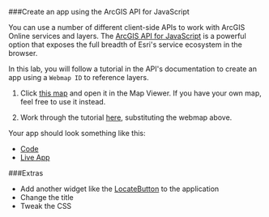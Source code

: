 ###Create an app using the ArcGIS API for JavaScript

You can use a number of different client-side APIs to work with ArcGIS Online services and layers. The [ArcGIS API for JavaScript](https://developers.arcgis.com/javascript/jsapi/) is a powerful option that exposes the full breadth of Esri's service ecosystem in the browser.

In this lab, you will follow a tutorial in the API's documentation to create an app using a `Webmap ID` to reference layers.

1. Click [this map](http://www.arcgis.com/home/webmap/viewer.html?webmap=27970d32436a446dabb3c71cf949115e) and open it in the Map Viewer. If you have your own map, feel free to use it instead.

2. Work through the tutorial [here](https://developers.arcgis.com/javascript/jshelp/intro_agstemplate_amd.html), substituting the webmap above.

Your app should look something like this:
 * [Code](https://github.com/Esri/geodev-hackerlabs/blob/gh-pages/develop/src/jsapi_app.html)
 * [Live App](http://esri.github.io/geodev-hackerlabs/develop/src/jsapi_app.html)

###Extras
* Add another widget like the [LocateButton](https://developers.arcgis.com/javascript/jsapi/locatebutton-amd.html) to the application
* Change the title
* Tweak the CSS
